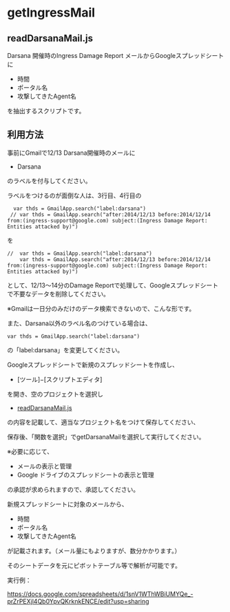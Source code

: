 getIngressMail
==============

readDarsanaMail.js
------------------

Darsana 開催時のIngress Damage Report メールからGoogleスプレッドシートに

* 時間
* ポータル名
* 攻撃してきたAgent名

を抽出するスクリプトです。

利用方法
---------

事前にGmailで12/13 Darsana開催時のメールに

* Darsana

のラベルを付与してください。

ラベルをつけるのが面倒な人は、3行目、4行目の

```
  var thds = GmailApp.search("label:darsana")
 // var thds = GmailApp.search("after:2014/12/13 before:2014/12/14 from:(ingress-support@google.com) subject:(Ingress Damage Report: Entities attacked by)")
```

を

```
//  var thds = GmailApp.search("label:darsana")
    var thds = GmailApp.search("after:2014/12/13 before:2014/12/14 from:(ingress-support@google.com) subject:(Ingress Damage Report: Entities attacked by)")
```
として、12/13～14分のDamage Reportで処理して、Googleスプレッドシートで不要なデータを削除してください。

※Gmailは一日分のみだけのデータ検索できないので、こんな形です。

また、Darsana以外のラベル名のつけている場合は、

```
var thds = GmailApp.search("label:darsana")
```

の「label:darsana」を変更してください。



Googleスプレッドシートで新規のスプレッドシートを作成し、

* [ツール]−[スクリプトエディタ]

を開き、空のプロジェクトを選択し

* [readDarsanaMail.js](https://github.com/oonishin/getIngressMail/blob/master/readDarsanaMail.js)

の内容を記載して、適当なプロジェクト名をつけて保存してください、

保存後、「関数を選択」でgetDarsanaMailを選択して実行してください。

※必要に応じて、

* メールの表示と管理
* Google ドライブのスプレッドシートの表示と管理

の承認が求められますので、承認してください。

新規スプレッドシートに対象のメールから、

* 時間
* ポータル名
* 攻撃してきたAgent名

が記載されます。（メール量にもよりますが、数分かかります。）

そのシートデータを元にピボットテーブル等で解析が可能です。

実行例：

https://docs.google.com/spreadsheets/d/1snV1WThWBiUMYQe_-prZrPEXjl4Qb0YpvQKrknkENCE/edit?usp=sharing
